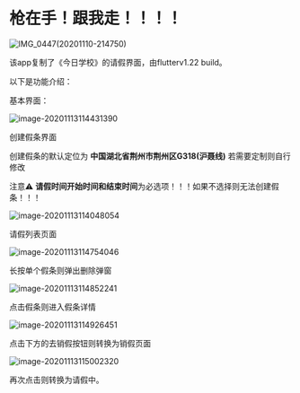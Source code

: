 # 枪在手！跟我走！！！！

![IMG_0447(20201110-214750)](typroa_images/IMG_0447(20201110-214750).JPG)

该app复制了《今日学校》的请假界面，由flutterv1.22 build。

以下是功能介绍：

基本界面：

![image-20201113114431390](typroa_images/image-20201113114431390.png)

创建假条界面

创建假条的默认定位为 **中国湖北省荆州市荆州区G318(沪聂线)** 若需要定制则自行修改

注意⚠️ **请假时间开始时间和结束时间**为必选项！！！如果不选择则无法创建假条！！！



![image-20201113114048054](typroa_images/image-20201113114048054.png)

请假列表页面

![image-20201113114754046](typroa_images/image-20201113114754046.png)

长按单个假条则弹出删除弹窗

![image-20201113114852241](typroa_images/image-20201113114852241.png)

点击假条则进入假条详情

![image-20201113114926451](typroa_images/image-20201113114926451.png)

点击下方的去销假按钮则转换为销假页面

![image-20201113115002320](typroa_images/image-20201113115002320.png)

再次点击则转换为请假中。
